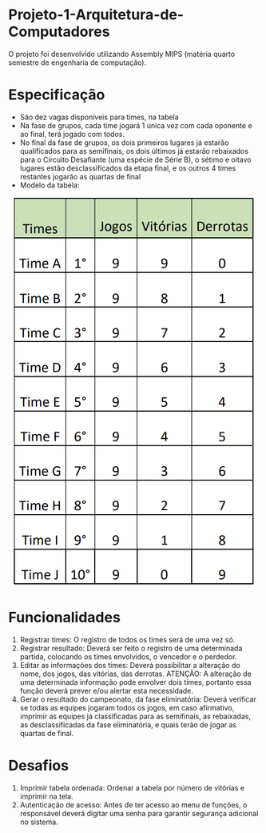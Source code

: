 # Projeto-1-Arquitetura-de-Computadores
O projeto foi desenvolvido utilizando Assembly MIPS (matéria quarto semestre de engenharia de computação).

# Especificação
- São dez vagas disponíveis para times, na tabela
- Na fase de grupos, cada time jogará 1 única vez com cada oponente e ao final, terá jogado com todos. 
- No final da fase de grupos, os dois primeiros lugares já estarão qualificados para  as semifinais, os dois últimos já estarão rebaixados para o Circuito Desafiante (uma espécie de Série B), o sétimo e oitavo lugares estão desclassificados da etapa final, e os outros 4 times restantes jogarão as quartas de final 
- Modelo da tabela:

<p align="center">
  <img src="https://github.com/matheusvalbert/Projeto-1-Arquitetura-de-Computadores/blob/main/tabela.png" />
</p>

# Funcionalidades
1) Registrar times: O registro de todos os times será de uma vez só.
2) Registrar resultado: Deverá ser feito o registro de uma determinada partida, colocando os times envolvidos, o vencedor e o perdedor.
3) Editar as informações dos times: Deverá possibilitar a alteração do nome, dos jogos, das vitórias, das derrotas. ATENÇÃO: A alteração de uma determinada informação pode envolver dois times, portanto essa função deverá prever e/ou alertar esta necessidade.
4) Gerar o resultado do campeonato, da fase eliminatória: Deverá verificar se todas as equipes jogaram todos os jogos, em caso afirmativo, imprimir as equipes já classificadas para as semifinais, as rebaixadas, as desclassificadas da fase eliminatória, e quais terão de jogar as quartas de final.

# Desafios
1) Imprimir tabela ordenada: Ordenar a tabela por número de vitórias e imprimir na tela.
2) Autenticação de acesso: Antes de ter acesso ao menu de funções, o responsável deverá digitar uma senha para garantir segurança adicional no sistema.
